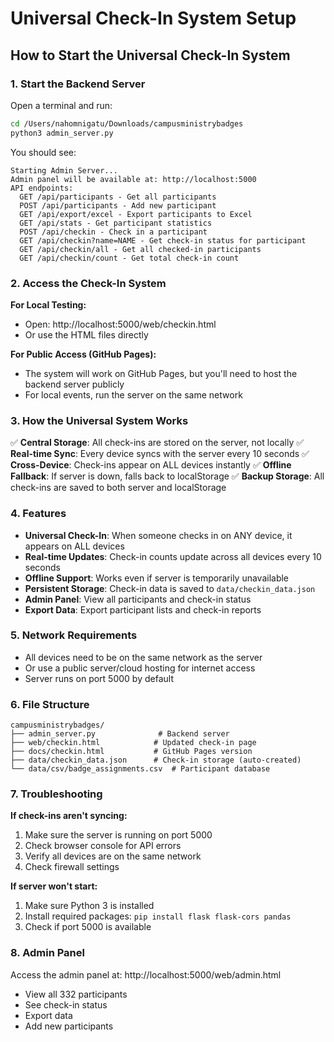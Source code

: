 # Universal Check-In System Setup

## How to Start the Universal Check-In System

### 1. Start the Backend Server

Open a terminal and run:

```bash
cd /Users/nahomnigatu/Downloads/campusministrybadges
python3 admin_server.py
```

You should see:
```
Starting Admin Server...
Admin panel will be available at: http://localhost:5000
API endpoints:
  GET /api/participants - Get all participants
  POST /api/participants - Add new participant
  GET /api/export/excel - Export participants to Excel
  GET /api/stats - Get participant statistics
  POST /api/checkin - Check in a participant
  GET /api/checkin?name=NAME - Get check-in status for participant
  GET /api/checkin/all - Get all checked-in participants
  GET /api/checkin/count - Get total check-in count
```

### 2. Access the Check-In System

**For Local Testing:**
- Open: http://localhost:5000/web/checkin.html
- Or use the HTML files directly

**For Public Access (GitHub Pages):**
- The system will work on GitHub Pages, but you'll need to host the backend server publicly
- For local events, run the server on the same network

### 3. How the Universal System Works

✅ **Central Storage**: All check-ins are stored on the server, not locally
✅ **Real-time Sync**: Every device syncs with the server every 10 seconds
✅ **Cross-Device**: Check-ins appear on ALL devices instantly
✅ **Offline Fallback**: If server is down, falls back to localStorage
✅ **Backup Storage**: All check-ins are saved to both server and localStorage

### 4. Features

- **Universal Check-In**: When someone checks in on ANY device, it appears on ALL devices
- **Real-time Updates**: Check-in counts update across all devices every 10 seconds
- **Offline Support**: Works even if server is temporarily unavailable
- **Persistent Storage**: Check-in data is saved to `data/checkin_data.json`
- **Admin Panel**: View all participants and check-in status
- **Export Data**: Export participant lists and check-in reports

### 5. Network Requirements

- All devices need to be on the same network as the server
- Or use a public server/cloud hosting for internet access
- Server runs on port 5000 by default

### 6. File Structure

```
campusministrybadges/
├── admin_server.py              # Backend server
├── web/checkin.html            # Updated check-in page
├── docs/checkin.html           # GitHub Pages version
├── data/checkin_data.json      # Check-in storage (auto-created)
└── data/csv/badge_assignments.csv  # Participant database
```

### 7. Troubleshooting

**If check-ins aren't syncing:**
1. Make sure the server is running on port 5000
2. Check browser console for API errors
3. Verify all devices are on the same network
4. Check firewall settings

**If server won't start:**
1. Make sure Python 3 is installed
2. Install required packages: `pip install flask flask-cors pandas`
3. Check if port 5000 is available

### 8. Admin Panel

Access the admin panel at: http://localhost:5000/web/admin.html
- View all 332 participants
- See check-in status
- Export data
- Add new participants